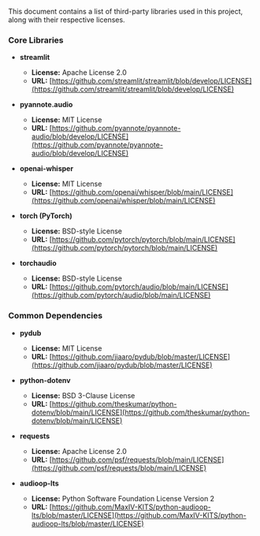 This document contains a list of third-party libraries used in this project, along with their respective licenses.

### Core Libraries

- **streamlit**
  - **License:** Apache License 2.0
  - **URL:** [https://github.com/streamlit/streamlit/blob/develop/LICENSE](https://github.com/streamlit/streamlit/blob/develop/LICENSE)

- **pyannote.audio**
  - **License:** MIT License
  - **URL:** [https://github.com/pyannote/pyannote-audio/blob/develop/LICENSE](https://github.com/pyannote/pyannote-audio/blob/develop/LICENSE)

- **openai-whisper**
  - **License:** MIT License
  - **URL:** [https://github.com/openai/whisper/blob/main/LICENSE](https://github.com/openai/whisper/blob/main/LICENSE)

- **torch (PyTorch)**
  - **License:** BSD-style License
  - **URL:** [https://github.com/pytorch/pytorch/blob/main/LICENSE](https://github.com/pytorch/pytorch/blob/main/LICENSE)

- **torchaudio**
  - **License:** BSD-style License
  - **URL:** [https://github.com/pytorch/audio/blob/main/LICENSE](https://github.com/pytorch/audio/blob/main/LICENSE)

### Common Dependencies

- **pydub**
  - **License:** MIT License
  - **URL:** [https://github.com/jiaaro/pydub/blob/master/LICENSE](https://github.com/jiaaro/pydub/blob/master/LICENSE)

- **python-dotenv**
  - **License:** BSD 3-Clause License
  - **URL:** [https://github.com/theskumar/python-dotenv/blob/main/LICENSE](https://github.com/theskumar/python-dotenv/blob/main/LICENSE)

- **requests**
  - **License:** Apache License 2.0
  - **URL:** [https://github.com/psf/requests/blob/main/LICENSE](https://github.com/psf/requests/blob/main/LICENSE)

- **audioop-lts**
  - **License:** Python Software Foundation License Version 2
  - **URL:** [https://github.com/MaxIV-KITS/python-audioop-lts/blob/master/LICENSE](https://github.com/MaxIV-KITS/python-audioop-lts/blob/master/LICENSE)